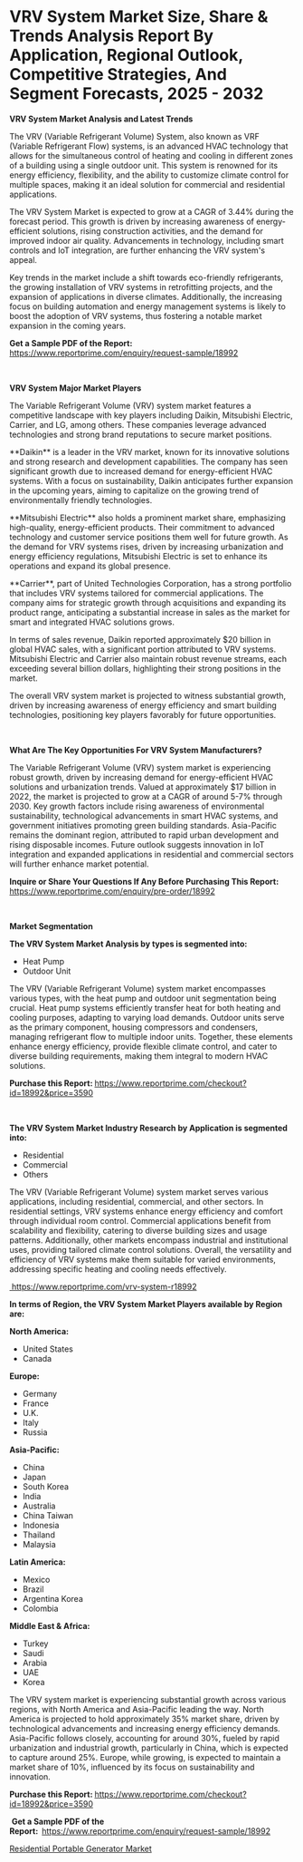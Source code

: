 <p><h1>VRV System Market Size, Share & Trends Analysis Report By Application, Regional Outlook, Competitive Strategies, And Segment Forecasts, 2025 - 2032</h1></p><p><strong>VRV System Market Analysis and Latest Trends</strong></p>
<p><p>The VRV (Variable Refrigerant Volume) System, also known as VRF (Variable Refrigerant Flow) systems, is an advanced HVAC technology that allows for the simultaneous control of heating and cooling in different zones of a building using a single outdoor unit. This system is renowned for its energy efficiency, flexibility, and the ability to customize climate control for multiple spaces, making it an ideal solution for commercial and residential applications.</p><p>The VRV System Market is expected to grow at a CAGR of 3.44% during the forecast period. This growth is driven by increasing awareness of energy-efficient solutions, rising construction activities, and the demand for improved indoor air quality. Advancements in technology, including smart controls and IoT integration, are further enhancing the VRV system's appeal. </p><p>Key trends in the market include a shift towards eco-friendly refrigerants, the growing installation of VRV systems in retrofitting projects, and the expansion of applications in diverse climates. Additionally, the increasing focus on building automation and energy management systems is likely to boost the adoption of VRV systems, thus fostering a notable market expansion in the coming years.</p></p>
<p><strong>Get a Sample PDF of the Report:&nbsp;</strong> <a href="https://www.reportprime.com/enquiry/request-sample/18992?utm_campaign=3190&utm_medium=2&utm_source=Github&utm_content=ia&utm_term=19032025&utm_id=vrv-system">https://www.reportprime.com/enquiry/request-sample/18992</a></p>
<p>&nbsp;</p>
<p><strong>VRV System Major Market Players</strong></p>
<p><p>The Variable Refrigerant Volume (VRV) system market features a competitive landscape with key players including Daikin, Mitsubishi Electric, Carrier, and LG, among others. These companies leverage advanced technologies and strong brand reputations to secure market positions.</p><p>**Daikin** is a leader in the VRV market, known for its innovative solutions and strong research and development capabilities. The company has seen significant growth due to increased demand for energy-efficient HVAC systems. With a focus on sustainability, Daikin anticipates further expansion in the upcoming years, aiming to capitalize on the growing trend of environmentally friendly technologies.</p><p>**Mitsubishi Electric** also holds a prominent market share, emphasizing high-quality, energy-efficient products. Their commitment to advanced technology and customer service positions them well for future growth. As the demand for VRV systems rises, driven by increasing urbanization and energy efficiency regulations, Mitsubishi Electric is set to enhance its operations and expand its global presence.</p><p>**Carrier**, part of United Technologies Corporation, has a strong portfolio that includes VRV systems tailored for commercial applications. The company aims for strategic growth through acquisitions and expanding its product range, anticipating a substantial increase in sales as the market for smart and integrated HVAC solutions grows.</p><p>In terms of sales revenue, Daikin reported approximately $20 billion in global HVAC sales, with a significant portion attributed to VRV systems. Mitsubishi Electric and Carrier also maintain robust revenue streams, each exceeding several billion dollars, highlighting their strong positions in the market.</p><p>The overall VRV system market is projected to witness substantial growth, driven by increasing awareness of energy efficiency and smart building technologies, positioning key players favorably for future opportunities.</p></p>
<p>&nbsp;</p>
<p><strong>What Are The Key Opportunities For VRV System Manufacturers?</strong></p>
<p><p>The Variable Refrigerant Volume (VRV) system market is experiencing robust growth, driven by increasing demand for energy-efficient HVAC solutions and urbanization trends. Valued at approximately $17 billion in 2022, the market is projected to grow at a CAGR of around 5-7% through 2030. Key growth factors include rising awareness of environmental sustainability, technological advancements in smart HVAC systems, and government initiatives promoting green building standards. Asia-Pacific remains the dominant region, attributed to rapid urban development and rising disposable incomes. Future outlook suggests innovation in IoT integration and expanded applications in residential and commercial sectors will further enhance market potential.</p></p>
<p><strong>Inquire or Share Your Questions If Any Before Purchasing This Report:</strong> <a href="https://www.reportprime.com/enquiry/pre-order/18992?utm_campaign=3190&utm_medium=2&utm_source=Github&utm_content=ia&utm_term=19032025&utm_id=vrv-system">https://www.reportprime.com/enquiry/pre-order/18992</a></p>
<p>&nbsp;</p>
<p><strong>Market Segmentation</strong></p>
<p><strong>The VRV System Market Analysis by types is segmented into:</strong></p>
<p><ul><li>Heat Pump</li><li>Outdoor Unit</li></ul></p>
<p><p>The VRV (Variable Refrigerant Volume) system market encompasses various types, with the heat pump and outdoor unit segmentation being crucial. Heat pump systems efficiently transfer heat for both heating and cooling purposes, adapting to varying load demands. Outdoor units serve as the primary component, housing compressors and condensers, managing refrigerant flow to multiple indoor units. Together, these elements enhance energy efficiency, provide flexible climate control, and cater to diverse building requirements, making them integral to modern HVAC solutions.</p></p>
<p><strong>Purchase this Report:&nbsp;</strong><a href="https://www.reportprime.com/checkout?id=18992&price=3590&utm_campaign=3190&utm_medium=2&utm_source=Github&utm_content=ia&utm_term=19032025&utm_id=vrv-system">https://www.reportprime.com/checkout?id=18992&price=3590</a></p>
<p>&nbsp;</p>
<p><strong>The VRV System Market Industry Research by Application is segmented into:</strong></p>
<p><ul><li>Residential</li><li>Commercial</li><li>Others</li></ul></p>
<p><p>The VRV (Variable Refrigerant Volume) system market serves various applications, including residential, commercial, and other sectors. In residential settings, VRV systems enhance energy efficiency and comfort through individual room control. Commercial applications benefit from scalability and flexibility, catering to diverse building sizes and usage patterns. Additionally, other markets encompass industrial and institutional uses, providing tailored climate control solutions. Overall, the versatility and efficiency of VRV systems make them suitable for varied environments, addressing specific heating and cooling needs effectively.</p></p>
<p><a href="https://www.reportprime.com/vrv-system-r18992?utm_campaign=3190&utm_medium=2&utm_source=Github&utm_content=ia&utm_term=19032025&utm_id=vrv-system">&nbsp;https://www.reportprime.com/vrv-system-r18992</a></p>
<p><strong>In terms of Region, the VRV System Market Players available by Region are:</strong></p>
<p>
    <p> <strong> North America: </strong>
        <ul>
            <li>United States</li>
            <li>Canada</li>
        </ul>
        </p> 
    <p> <strong> Europe: </strong>
        <ul>
            <li>Germany</li>
            <li>France</li>
            <li>U.K.</li>
            <li>Italy</li>
            <li>Russia</li>
        </ul>
        </p> 
    <p> <strong> Asia-Pacific: </strong>
        <ul>
            <li>China</li>
            <li>Japan</li>
            <li>South Korea</li>
            <li>India</li>
            <li>Australia</li>
            <li>China Taiwan</li>
            <li>Indonesia</li>
            <li>Thailand</li>
            <li>Malaysia</li>
        </ul>
        </p> 
    <p> <strong> Latin America: </strong>
        <ul>
            <li>Mexico</li>
            <li>Brazil</li>
            <li>Argentina Korea</li>
            <li>Colombia</li>
        </ul>
        </p> 
    <p> <strong> Middle East & Africa: </strong>
        <ul>
            <li>Turkey</li>
            <li>Saudi</li>
            <li>Arabia</li>
            <li>UAE</li>
            <li>Korea</li>
        </ul>
    </p>
    </p>
<p><p>The VRV system market is experiencing substantial growth across various regions, with North America and Asia-Pacific leading the way. North America is projected to hold approximately 35% market share, driven by technological advancements and increasing energy efficiency demands. Asia-Pacific follows closely, accounting for around 30%, fueled by rapid urbanization and industrial growth, particularly in China, which is expected to capture around 25%. Europe, while growing, is expected to maintain a market share of 10%, influenced by its focus on sustainability and innovation.</p></p>
<p><strong>Purchase this Report: </strong><a href="https://www.reportprime.com/checkout?id=18992&price=3590&utm_campaign=3190&utm_medium=2&utm_source=Github&utm_content=ia&utm_term=19032025&utm_id=vrv-system">https://www.reportprime.com/checkout?id=18992&price=3590</a></p>
<p>&nbsp;<strong>Get a Sample PDF of the Report:&nbsp;&nbsp;</strong><a href="https://www.reportprime.com/enquiry/request-sample/18992?utm_campaign=3190&utm_medium=2&utm_source=Github&utm_content=ia&utm_term=19032025&utm_id=vrv-system">https://www.reportprime.com/enquiry/request-sample/18992</a></p>
<p><strong></strong></p>
<p><p><a href="https://github.com/asoauoldag3n/Market-Research-Report-List-1/blob/main/residential-portable-generator-market.md?utm_campaign=3190&utm_medium=2&utm_source=Github&utm_content=ia&utm_term=19032025&utm_id=vrv-system">Residential Portable Generator Market</a></p></p>